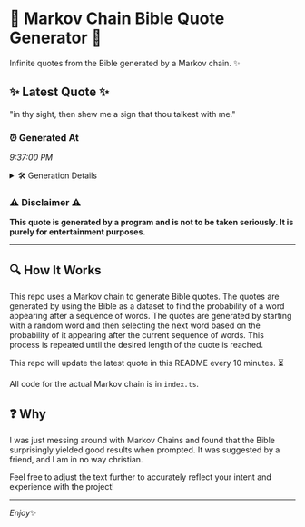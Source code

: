 # 📖 Markov Chain Bible Quote Generator 📖

Infinite quotes from the Bible generated by a Markov chain. ✨

## ✨ Latest Quote ✨
"in thy sight, then shew me a sign that thou talkest with me."

### ⏰ Generated At
*9:37:00 PM*

<details>
    <summary>🛠️ Generation Details</summary>
    <p>
        <strong>🌱 Seed:</strong> in<br>
        <strong>🔄 Iterations:</strong> 12<br>
        <strong>📜 Context History:</strong><br>[ in ]: thy<br>[ in, thy ]: sight,<br>[ in, thy, sight, ]: then<br>[ in, thy, sight,, then ]: shew<br>[ in, thy, sight,, then, shew ]: me<br>[ in, thy, sight,, then, shew, me ]: a<br>[ thy, sight,, then, shew, me, a ]: sign<br>[ sight,, then, shew, me, a, sign ]: that<br>[ then, shew, me, a, sign, that ]: thou<br>[ shew, me, a, sign, that, thou ]: talkest<br>[ me, a, sign, that, thou, talkest ]: with<br>[ a, sign, that, thou, talkest, with ]: me.<br>
    </p>
</details>

### ⚠️ Disclaimer ⚠️
**This quote is generated by a program and is not to be taken seriously. It is purely for entertainment purposes.**

---

## 🔍 How It Works

This repo uses a Markov chain to generate Bible quotes. The quotes are generated by using the Bible as a dataset to find the probability of a word appearing after a sequence of words. The quotes are generated by starting with a random word and then selecting the next word based on the probability of it appearing after the current sequence of words. This process is repeated until the desired length of the quote is reached.

This repo will update the latest quote in this README every 10 minutes. ⏳

All code for the actual Markov chain is in `index.ts`.

## ❓ Why

I was just messing around with Markov Chains and found that the Bible surprisingly yielded good results when prompted. 
It was suggested by a friend, and I am in no way christian.

Feel free to adjust the text further to accurately reflect your intent and experience with the project!

---

*Enjoy*✨
